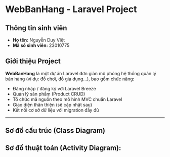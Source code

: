 # WebBanHang - Laravel Project

## Thông tin sinh viên

- **Họ tên:** Nguyễn Duy Việt  
- **Mã số sinh viên:** 23010775  

## Giới thiệu Project

**WebBanHang** là một dự án Laravel đơn giản mô phỏng hệ thống quản lý bán hàng (ví dụ: đồ chơi, đồ gia dụng...), bao gồm chức năng:

- Đăng nhập / đăng ký với Laravel Breeze
- Quản lý sản phẩm (Product CRUD)
- Tổ chức mã nguồn theo mô hình MVC chuẩn Laravel
- Giao diện thân thiện (sẽ cập nhật sau)
- Kết nối cơ sở dữ liệu với migration đầy đủ

---

## Sơ đồ cấu trúc (Class Diagram)
## Sơ đồ thuật toán (Activity Diagram):
